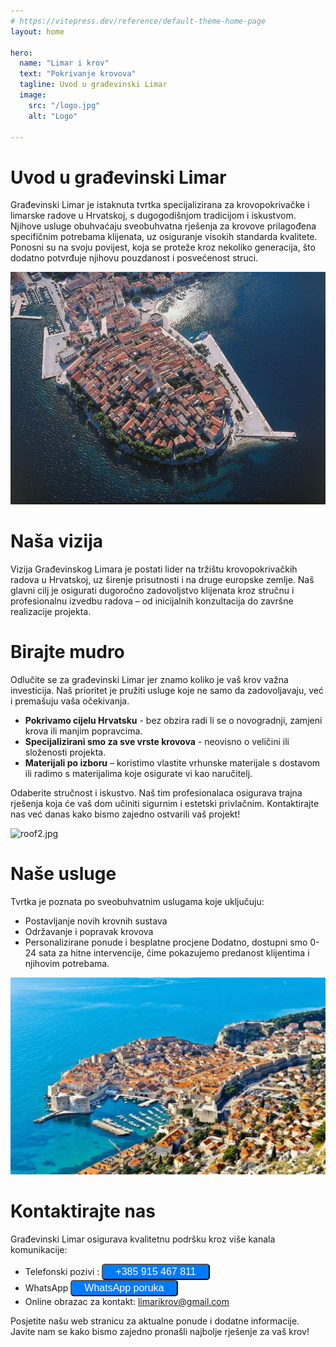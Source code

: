 ```yaml
---
# https://vitepress.dev/reference/default-theme-home-page
layout: home

hero:
  name: "Limar i krov"
  text: "Pokrivanje krovova"
  tagline: Uvod u građevinski Limar
  image:
    src: "/logo.jpg"
    alt: "Logo"

---
```


# Uvod u građevinski Limar
Građevinski Limar je istaknuta tvrtka specijalizirana za krovopokrivačke i limarske radove u Hrvatskoj, 
s dugogodišnjom tradicijom i iskustvom. Njihove usluge obuhvaćaju sveobuhvatna rješenja za krovove prilagođena 
specifičnim potrebama klijenata, uz osiguranje visokih standarda kvalitete. Ponosni su na svoju povijest, koja 
se proteže kroz nekoliko generacija, što dodatno potvrđuje njihovu pouzdanost i posvećenost struci.

![roofs.jpg](public/roofs.jpg)

# Naša vizija
Vizija Građevinskog Limara je postati lider na tržištu krovopokrivačkih radova u Hrvatskoj, uz širenje 
prisutnosti i na druge europske zemlje. Naš glavni cilj je osigurati dugoročno zadovoljstvo klijenata 
kroz stručnu i profesionalnu izvedbu radova – od inicijalnih konzultacija do završne realizacije projekta.

# Birajte mudro

Odlučite se za građevinski Limar jer znamo koliko je vaš krov važna investicija. Naš prioritet je 
pružiti usluge koje ne samo da zadovoljavaju, već i premašuju vaša očekivanja.

- **Pokrivamo cijelu Hrvatsku** - bez obzira radi li se o novogradnji, zamjeni krova ili manjim popravcima.
- **Specijalizirani smo za sve vrste krovova** - neovisno o veličini ili složenosti projekta.
- **Materijali po izboru** – koristimo vlastite vrhunske materijale s dostavom ili radimo s materijalima koje osigurate vi kao naručitelj.

Odaberite stručnost i iskustvo. Naš tim profesionalaca osigurava trajna rješenja koja će vaš dom 
učiniti sigurnim i estetski privlačnim. Kontaktirajte nas već danas kako bismo zajedno ostvarili 
vaš projekt!

![roof2.jpg](public/roof2.jpg)

# Naše usluge

Tvrtka je poznata po sveobuhvatnim uslugama koje uključuju:
- Postavljanje novih krovnih sustava
- Održavanje i popravak krovova
- Personalizirane ponude i besplatne procjene
Dodatno, dostupni smo 0-24 sata za hitne intervencije, čime pokazujemo predanost klijentima i njihovim potrebama.

![roofs1.jpg](public/roofs1.jpg)

# Kontaktirajte nas

Građevinski Limar osigurava kvalitetnu podršku kroz više kanala komunikacije:
- Telefonski pozivi : <button class="call-button" onclick="window.location.href='tel:+385915467811'">+385 915 467 811</button>
- WhatsApp <button class = "call-button" onclick="window.location.href='https://wa.me/385915467811'">WhatsApp poruka</button>
- Online obrazac za kontakt: limarikrov@gmail.com

Posjetite našu web stranicu za aktualne ponude i dodatne informacije. Javite nam se kako bismo zajedno 
pronašli najbolje rješenje za vaš krov!

<style>
    .call-button {
  display: inline-block;
  padding: 2px 20px;
  background-color: #007BFF;
  color: white;
  text-decoration: none;
  border-radius: 5px;
  font-size: 16px;
  text-align: center;
}

.call-button:hover {
  background-color: #0056b3;
}
</style>